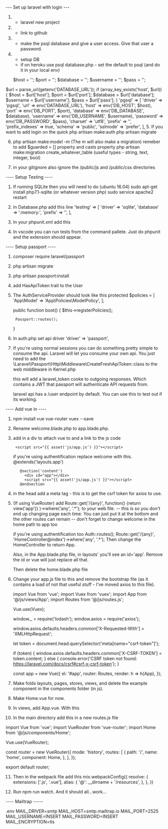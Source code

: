 --- Set up laravel with login --- 
1. - laravel new project
2. - link to github 
3. - make the psql database and give a user access. Give that user a password.
4. - setup DB
    - if on heroku use psql
       database.php - set the default to psql (and do it in your local env)
       
    $host = '';
$port = '';
$database = '';
$username = '';
$pass = '';

$url = parse_url(getenv('DATABASE_URL'));
if (array_key_exists('host', $url)) {
    $host = $url['host'];
    $port = $url['port'];
    $database = $url['database'];
    $username = $url['username'];
    $pass = $url['pass'];
}
   'pgsql' => [
            'driver' => 'pgsql',
            'url' => env('DATABASE_URL'),
            'host' => env('DB_HOST', $host),
            'port' => env('DB_PORT', $port),
            'database' => env('DB_DATABASE', $database),
            'username' => env('DB_USERNAME', $username),
            'password' => env('DB_PASSWORD', $pass),
            'charset' => 'utf8',
            'prefix' => '',
            'prefix_indexes' => true,
            'schema' => 'public',
            'sslmode' => 'prefer',
        ],
5. If you want to add login on the quick 
    php artisan make:auth
    php artisan migrate

6.  php artisan make:model -m (The m will also make a migration)
    remeber to add $guarded = [] property and casts property 
    php artisan make:migration create_whatever_table (useful types - string, text, integer, bool)

7. in your gitignore also ignore the /public/js and /public/css directories


---- Setup Testing ---- 

1. If running SQLite then you will need to do (ubuntu 16.04) 
    sudo apt-get install php7.1-sqlite (or whatever version php)
    sudo service apache2 restart

2. In Database.php add this line 
        'testing' => [
            'driver' => 'sqlite',
            'database' => ':memory:',
            'prefix' => '',
        ],

3. In your phpunit.xml add this 
 <server name="DB_CONNECTION" value="testing"/>

4. In vscode you can run tests from the command pallete. Just do phpunit and the extension should appear. 

---- Setup passport ---- 

1. composer require laravel/passport

2. php artisan migrate

3. php artisan passport:install

4. add HasApiToken trait to the User

5. The AuthServiceProvider should look like this
protected $policies = [
        'App\Model' => 'App\Policies\ModelPolicy',
    ];

    public function boot()
    {
        $this->registerPolicies();

        Passport::routes();
    }

6. In auth.php  set api driver 'driver' => 'passport',

7. If you're using normal sessions you can do something pretty simple to consume the api. Laravel will let you consume your own api. 
   You just need to add the \Laravel\Passport\Http\Middleware\CreateFreshApiToken::class to the web middleware in Kernel.php

   this will add a laravel_token cooke to outgoing responses. Which contains a JWT that passport will authenticate API requests from. 

   laravel api has a /user endpoint by default. You can use this to test out if its working.

---- Add vue in ---- 
1. npm install vue vue-router vuex --save

2. Rename welcome.blade.php to app.blade.php.

3. add in a div to attach vue to and a link to the js code
         <div id="app"></div>

        <script src="{{ asset('js/app.js') }}"></script>

	if you're using authentification replace welcome with this.
          @extends('layouts.app')

          @section('content')
            <div id="app"></div>
            <script src="{{ asset('js/app.js') }}"></script> 
          @endsection

4. in the head add a meta tag - this is to get the csrf token for axios to use. 
        <meta name="csrf-token" content="{{ csrf_token() }}">

5. (If using VueRouter) add Route::get('/{any}', function() {return view('app')} )->where('any', '.*'); to your web file.
   -- this is so you don't end up changing page each time. You can just put it at the bottom and the other routes can remain
   -- don't forget to change welcome in the home path to app too

   if you're using authentification too 
	  Auth::routes();
	  Route::get('/{any}', 'HomeController@index')->where('any', '.*');
   Then change the HomeController to return App. 

   Also, in the App.blade.php file, in layouts' you'll see an id='app'. Remove the id or vue will just replace all that.

   Then delete the home.blade.php file


6. Change your app.js file to this and remove the bootstrap file (as it contains a load of not that useful stuff - I've moved axios to this file).

    import Vue from 'vue';
    import Vuex from 'vuex';
    import App from '@/js/views/App';
    import Routes from '@/js/routes.js';

    Vue.use(Vuex);

    window._ = require('lodash');
    window.axios = require('axios');

    window.axios.defaults.headers.common['X-Requested-With'] = 'XMLHttpRequest';

    let token = document.head.querySelector('meta[name="csrf-token"]');

    if (token) {
        window.axios.defaults.headers.common['X-CSRF-TOKEN'] = token.content;
    } else {
        console.error('CSRF token not found: https://laravel.com/docs/csrf#csrf-x-csrf-token');
    }

    const app = new Vue({
        el: '#app',
        router: Routes,
        render: h => h(App),
    });

7. Make folds layouts, pages, stores, views, and delete the example component in the components folder (in js).

8. Make Home.vue for now.
   
9. In views, add App.vue. With this
<template>
<div>
   <p> Hello </p>
   <router-view></router-view>
</div>   
</template>

<script>
export default {};
</script>

10. In the main directory add this in a new routes.js file

import Vue from 'vue';
import VueRouter from 'vue-router';
import Home from '@/js/components/Home';

Vue.use(VueRouter);

const router = new VueRouter({
    mode: 'history',
    routes: [
      {
          path: '/',
          name: 'home',
          component: Home,
      },
    ],
});

export default router;

11. Then in the webpack file add this 
mix.webpackConfig({
    resolve: {
        extensions: ['.js', '.vue'],
        alias: {
            '@': __dirname + '/resources',
        },
    },
})

12. Run npm run watch. And it should all...work...

---- Mailtrap -----

.env
MAIL_DRIVER=smtp
MAIL_HOST=smtp.mailtrap.io
MAIL_PORT=2525
MAIL_USERNAME=INSERT
MAIL_PASSWORD=INSERT
MAIL_ENCRYPTION=tls
